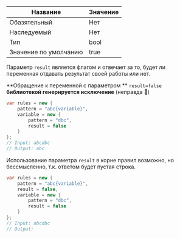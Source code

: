 | Название | Значение |
|---|---|
| Обазятельный | Нет |
| Наследуемый | Нет |
| Тип | bool |
| Значение по умолчанию | true |

Параметр `result` является флагом и отвечает за то, будет ли переменная отдавать результат своей работы или нет.

**Обращение к переменной с параметром ** `result=false` **библиотекой генерируется исключение** (неправда 🤣)

```csharp
var rules = new { 
    pattern = "abc{variable}",
	variable = new {
		pattern = "dbc",
		result = false
	}
};
// Input: abcdbc
// Output: abc
```

Использование параметра `result` в корне правил возможно, но бессмысленно, т.к. ответом будет пустая строка.

```csharp
var rules = new { 
    pattern = "abc{variable}",
	result = false,
	variable = new {
		pattern = "dbc",
		result = false
	}
};
// Input: abcdbc
// Output:
```
